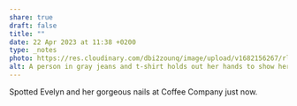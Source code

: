 ```yaml
---
share: true
draft: false
title: ""
date: 22 Apr 2023 at 11:38 +0200
type: _notes
photo: https://res.cloudinary.com/dbi2zounq/image/upload/v1682156267/rl86k0bvwg0knaadh0ho.jpg
alt: A person in gray jeans and t-shirt holds out her hands to show her royal blue nails.
---
```


Spotted Evelyn and her gorgeous nails at Coffee Company just now.
